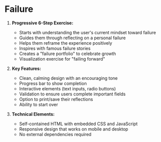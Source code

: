 # Failure

1. **Progressive 6-Step Exercise:**
   - Starts with understanding the user's current mindset toward failure
   - Guides them through reflecting on a personal failure
   - Helps them reframe the experience positively
   - Inspires with famous failure stories
   - Creates a "failure portfolio" to celebrate growth
   - Visualization exercise for "failing forward"

2. **Key Features:**
   - Clean, calming design with an encouraging tone
   - Progress bar to show completion
   - Interactive elements (text inputs, radio buttons)
   - Validation to ensure users complete important fields
   - Option to print/save their reflections
   - Ability to start over

3. **Technical Elements:**
   - Self-contained HTML with embedded CSS and JavaScript
   - Responsive design that works on mobile and desktop
   - No external dependencies required